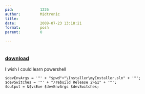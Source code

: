 ```yaml
---
pid:            1226
author:         Midtronic
title:          
date:           2009-07-23 13:18:21
format:         posh
parent:         0

---
```


# 

### [download](Scripts\1226.ps1)

I wish I could learn powershell

```posh
$devEnvArgs = '"' + "$pwd"+"\Installer\myInstaller.sln" + '"';
$devSwitches = '"' + "/rebuild Release 2>&1" + '"';
$output = &$vsExe $devEnvArgs $devSwitches;

```
